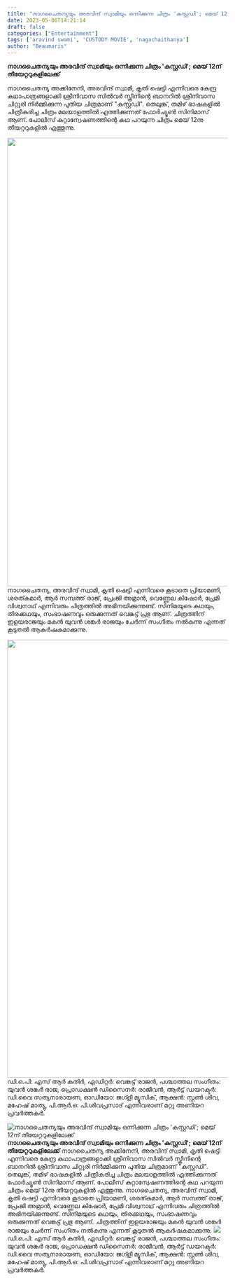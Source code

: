```yaml
---
title: "നാഗചൈതന്യയും അരവിന്ദ് സ്വാമിയും ഒന്നിക്കുന്ന ചിത്രം 'കസ്റ്റഡി'; മെയ് 12ന് തീയേറ്ററുകളിലേക്ക്"
date: 2023-05-06T14:21:14
draft: false
categories: ["Entertainment"]
tags: ['aravind swami', 'CUSTODY MOVIE', 'nagachaithanya']
author: "Beaumaris"
---
```


<strong>നാഗചൈതന്യയും അരവിന്ദ് സ്വാമിയും ഒന്നിക്കുന്ന ചിത്രം 'കസ്റ്റഡി'; മെയ് 12ന് തീയേറ്ററുകളിലേക്ക്</strong>

നാഗചൈതന്യ അക്കിനേനി, അരവിന്ദ് സ്വാമി, കൃതി ഷെട്ടി എന്നിവരെ കേന്ദ്ര കഥാപാത്രങ്ങളാക്കി ശ്രീനിവാസ സിൽവർ സ്ക്രീനിന്റെ ബാനറിൽ ശ്രീനിവാസ ചിറ്റൂരി നിർമ്മിക്കുന്ന പുതിയ ചിത്രമാണ് "കസ്റ്റഡി". തെലുങ്ക്, തമിഴ് ഭാഷകളിൽ ചിത്രീകരിച്ച ചിത്രം മലയാളത്തിൽ എത്തിക്കുന്നത് ഫോർച്യൂൺ സിനിമാസ് ആണ്. പോലീസ് കുറ്റാന്വേഷണത്തിന്റെ കഥ പറയുന്ന ചിത്രം മെയ്‌ 12നു തീയറ്ററുകളിൽ എത്തുന്നു.

<a href="https://cdn.boolokam.com/articles/2023/05/DQDFFF-1.jpg"><img class="size-large wp-image-394640 aligncenter" src="https://cdn.boolokam.com/articles/2023/05/DQDFFF-1-682x1024.jpg" alt="" width="682" height="1024" /></a>നാഗചൈതന്യ, അരവിന്ദ് സ്വാമി, കൃതി ഷെട്ടി എന്നിവരെ കൂടാതെ പ്രിയാമണി, ശരത്കുമാർ, ആർ സമ്പത്ത് രാജ്, പ്രേംജി അമ്രാൻ, വെണ്ണേല കിഷോർ, പ്രേമി വിശ്വനാഥ്‌ എന്നിവരും ചിത്രത്തിൽ അഭിനയിക്കുന്നുണ്ട്. സിനിമയുടെ കഥയും, തിരക്കഥയും, സംഭാഷണവും ഒരുക്കുന്നത് വെങ്കട്ട് പ്രഭു ആണ്. ചിത്രത്തിന് ഇളയരാജയും മകൻ യുവൻ ശങ്കർ രാജയും ചേർന്ന് സംഗീതം നൽകുന്നു എന്നത് കൂടുതൽ ആകർഷകമാക്കുന്നു.

<a href="https://cdn.boolokam.com/articles/2023/05/QWQWQ.jpg"><img class="size-large wp-image-394641 aligncenter" src="https://cdn.boolokam.com/articles/2023/05/QWQWQ-819x1024.jpg" alt="" width="800" height="1000" /></a>ഡി.ഒ.പി: എസ് ആർ കതിർ, എഡിറ്റർ: വെങ്കട്ട് രാജൻ, പശ്ചാത്തല സംഗീതം: യുവൻ ശങ്കർ രാജ, പ്രൊഡക്ഷൻ ഡിസൈനർ: രാജീവൻ, ആർട്ട്‌ ഡയറക്ടർ: ഡി.വൈ സത്യനാരായണ, ഓഡിയോ: ജഗ്ളീ മ്യൂസിക്, ആക്ഷൻ: സ്റ്റൺ ശിവ, മഹേഷ്‌ മാത്യു, പി.ആർ.ഒ: പി.ശിവപ്രസാദ് എന്നിവരാണ് മറ്റു അണിയറ പ്രവർത്തകർ.


![നാഗചൈതന്യയും അരവിന്ദ് സ്വാമിയും ഒന്നിക്കുന്ന ചിത്രം 'കസ്റ്റഡി'; മെയ് 12ന് തീയേറ്ററുകളിലേക്ക്](https://cdn.boolokam.com/articles/2023/05/DQDFFF-1-682x1024.jpg)**നാഗചൈതന്യയും അരവിന്ദ് സ്വാമിയും ഒന്നിക്കുന്ന ചിത്രം 'കസ്റ്റഡി'; മെയ് 12ന് തീയേറ്ററുകളിലേക്ക്** നാഗചൈതന്യ അക്കിനേനി, അരവിന്ദ് സ്വാമി, കൃതി ഷെട്ടി എന്നിവരെ കേന്ദ്ര കഥാപാത്രങ്ങളാക്കി ശ്രീനിവാസ സിൽവർ സ്ക്രീനിന്റെ ബാനറിൽ ശ്രീനിവാസ ചിറ്റൂരി നിർമ്മിക്കുന്ന പുതിയ ചിത്രമാണ് "കസ്റ്റഡി". തെലുങ്ക്, തമിഴ് ഭാഷകളിൽ ചിത്രീകരിച്ച ചിത്രം മലയാളത്തിൽ എത്തിക്കുന്നത് ഫോർച്യൂൺ സിനിമാസ് ആണ്. പോലീസ് കുറ്റാന്വേഷണത്തിന്റെ കഥ പറയുന്ന ചിത്രം മെയ്‌ 12നു തീയറ്ററുകളിൽ എത്തുന്നു. [](https://cdn.boolokam.com/articles/2023/05/DQDFFF-1.jpg)നാഗചൈതന്യ, അരവിന്ദ് സ്വാമി, കൃതി ഷെട്ടി എന്നിവരെ കൂടാതെ പ്രിയാമണി, ശരത്കുമാർ, ആർ സമ്പത്ത് രാജ്, പ്രേംജി അമ്രാൻ, വെണ്ണേല കിഷോർ, പ്രേമി വിശ്വനാഥ്‌ എന്നിവരും ചിത്രത്തിൽ അഭിനയിക്കുന്നുണ്ട്. സിനിമയുടെ കഥയും, തിരക്കഥയും, സംഭാഷണവും ഒരുക്കുന്നത് വെങ്കട്ട് പ്രഭു ആണ്. ചിത്രത്തിന് ഇളയരാജയും മകൻ യുവൻ ശങ്കർ രാജയും ചേർന്ന് സംഗീതം നൽകുന്നു എന്നത് കൂടുതൽ ആകർഷകമാക്കുന്നു. [![](https://cdn.boolokam.com/articles/2023/05/QWQWQ-819x1024.jpg)](https://cdn.boolokam.com/articles/2023/05/QWQWQ.jpg)ഡി.ഒ.പി: എസ് ആർ കതിർ, എഡിറ്റർ: വെങ്കട്ട് രാജൻ, പശ്ചാത്തല സംഗീതം: യുവൻ ശങ്കർ രാജ, പ്രൊഡക്ഷൻ ഡിസൈനർ: രാജീവൻ, ആർട്ട്‌ ഡയറക്ടർ: ഡി.വൈ സത്യനാരായണ, ഓഡിയോ: ജഗ്ളീ മ്യൂസിക്, ആക്ഷൻ: സ്റ്റൺ ശിവ, മഹേഷ്‌ മാത്യു, പി.ആർ.ഒ: പി.ശിവപ്രസാദ് എന്നിവരാണ് മറ്റു അണിയറ പ്രവർത്തകർ.
